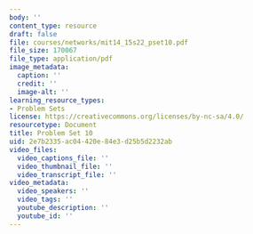 ```yaml
---
body: ''
content_type: resource
draft: false
file: courses/networks/mit14_15s22_pset10.pdf
file_size: 170067
file_type: application/pdf
image_metadata:
  caption: ''
  credit: ''
  image-alt: ''
learning_resource_types:
- Problem Sets
license: https://creativecommons.org/licenses/by-nc-sa/4.0/
resourcetype: Document
title: Problem Set 10
uid: 2e7b2335-ac04-420e-84e3-d25b5d2232ab
video_files:
  video_captions_file: ''
  video_thumbnail_file: ''
  video_transcript_file: ''
video_metadata:
  video_speakers: ''
  video_tags: ''
  youtube_description: ''
  youtube_id: ''
---
```

